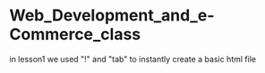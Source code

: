 # Web_Development_and_e-Commerce_class

in lesson1 we used "!" and "tab" to instantly create a basic html file